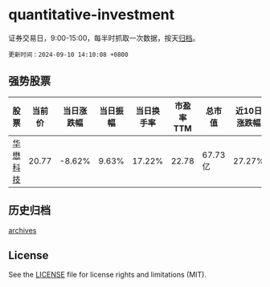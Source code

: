 # quantitative-investment

证券交易日，9:00-15:00，每半时抓取一次数据，按天[归档](archives)。

`更新时间：2024-09-10 14:10:08 +0800`

## 强势股票

|股票|当前价|当日涨跌幅|当日振幅|当日换手率|市盈率TTM|总市值|近10日涨跌幅|
|----|----|----|----|----|----|----|----|
|[华懋科技](https://xueqiu.com/S/SH603306)|20.77|-8.62%|9.63%|17.22%|22.78|67.73亿|27.27%|

## 历史归档

[archives](archives)

## License

See the [LICENSE](LICENSE) file for license rights and limitations (MIT).